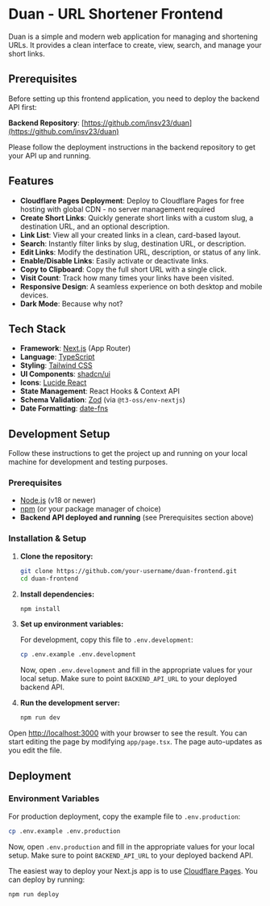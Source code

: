 # Duan - URL Shortener Frontend

Duan is a simple and modern web application for managing and shortening URLs. It provides a clean interface to create, view, search, and manage your short links.

## Prerequisites

Before setting up this frontend application, you need to deploy the backend API first:

**Backend Repository**: [https://github.com/insv23/duan](https://github.com/insv23/duan)

Please follow the deployment instructions in the backend repository to get your API up and running.

## Features

- **Cloudflare Pages Deployment**: Deploy to Cloudflare Pages for free hosting with global CDN - no server management required
- **Create Short Links**: Quickly generate short links with a custom slug, a destination URL, and an optional description.
- **Link List**: View all your created links in a clean, card-based layout.
- **Search**: Instantly filter links by slug, destination URL, or description.
- **Edit Links**: Modify the destination URL, description, or status of any link.
- **Enable/Disable Links**: Easily activate or deactivate links.
- **Copy to Clipboard**: Copy the full short URL with a single click.
- **Visit Count**: Track how many times your links have been visited.
- **Responsive Design**: A seamless experience on both desktop and mobile devices.
- **Dark Mode**: Because why not?

## Tech Stack

- **Framework**: [Next.js](https://nextjs.org/) (App Router)
- **Language**: [TypeScript](https://www.typescriptlang.org/)
- **Styling**: [Tailwind CSS](https://tailwindcss.com/)
- **UI Components**: [shadcn/ui](https://ui.shadcn.com/)
- **Icons**: [Lucide React](https://lucide.dev/)
- **State Management**: React Hooks & Context API
- **Schema Validation**: [Zod](https://zod.dev/) (via `@t3-oss/env-nextjs`)
- **Date Formatting**: [date-fns](https://date-fns.org/)

## Development Setup

Follow these instructions to get the project up and running on your local machine for development and testing purposes.

### Prerequisites

- [Node.js](https://nodejs.org/en/) (v18 or newer)
- [npm](https://www.npmjs.com/) (or your package manager of choice)
- **Backend API deployed and running** (see Prerequisites section above)

### Installation & Setup

1.  **Clone the repository:**
    ```bash
    git clone https://github.com/your-username/duan-frontend.git
    cd duan-frontend
    ```

2.  **Install dependencies:**
    ```bash
    npm install
    ```

3.  **Set up environment variables:**

    For development, copy this file to `.env.development`:

    ```bash
    cp .env.example .env.development
    ```

    Now, open `.env.development` and fill in the appropriate values for your local setup. Make sure to point `BACKEND_API_URL` to your deployed backend API.

4.  **Run the development server:**
    ```bash
    npm run dev
    ```

Open [http://localhost:3000](http://localhost:3000) with your browser to see the result. You can start editing the page by modifying `app/page.tsx`. The page auto-updates as you edit the file.

## Deployment

### Environment Variables

For production deployment, copy the example file to `.env.production`:

```bash
cp .env.example .env.production
```

Now, open `.env.production` and fill in the appropriate values for your local setup. Make sure to point `BACKEND_API_URL` to your deployed backend API.

The easiest way to deploy your Next.js app is to use [Cloudflare Pages](https://pages.cloudflare.com/). You can deploy by running:

```bash
npm run deploy
```



